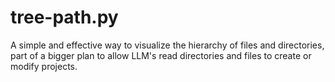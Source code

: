 # tree-path.py
A simple and effective way to visualize the hierarchy of files and directories, part of a bigger plan to allow LLM's read directories and files to create or modify projects.
